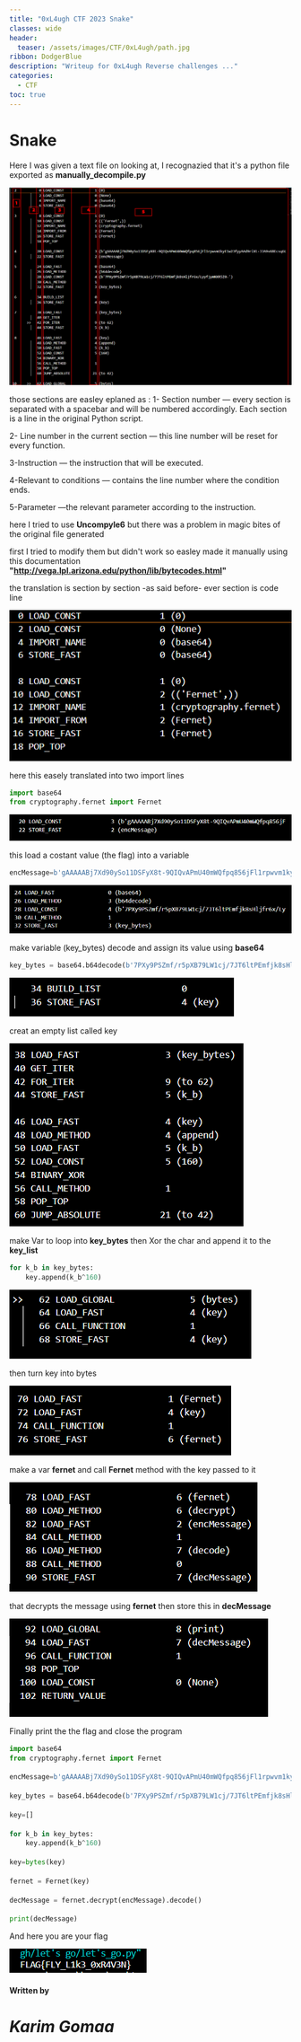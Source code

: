 ```yaml
---
title: "0xL4ugh CTF 2023 Snake"
classes: wide
header:
  teaser: /assets/images/CTF/0xL4ugh/path.jpg
ribbon: DodgerBlue
description: "Writeup for 0xL4ugh Reverse challenges ..."
categories:
  - CTF
toc: true
---
```


# Snake

Here I was given a text file on looking at, I recognazied that it's a python file exported as **manually_decompile.py**

![txt](/assets/images/CTF/0xl4ugh/Snake/pics/pyc.png)

those sections are easley eplaned as :
1- Section number — every section is separated with a spacebar and will be numbered accordingly.
Each section is a line in the original Python script.

2- Line number in the current section — this line number will be reset for every function.

3-Instruction — the instruction that will be executed.

4-Relevant to conditions — contains the line number where the condition ends.

5-Parameter —the relevant parameter according to the instruction.

here I tried to use **Uncompyle6** but there was a problem in magic bites of the original file generated 

first I tried to modify them but didn't work so easley made it manually using this documentation
 **"http://vega.lpl.arizona.edu/python/lib/bytecodes.html"** 

the translation is section by section -as said before- ever section is code line

![import](/assets/images/CTF/0xl4ugh/Snake/pics/import.png)

here this easely translated into two import lines
```python
import base64
from cryptography.fernet import Fernet
```

![message](/assets/images/CTF/0xl4ugh/Snake/pics/mess.png)

this load a costant value (the flag) into a variable

```python
encMessage=b'gAAAAABj7Xd90ySo11DSFyX8t-9QIQvAPmU40mWQfpq856jFl1rpwvm1kyE1w23fyyAAd9riXt-JJA9v6BEcsq6LNroZTnjExjFur_tEp0OLJv0c_8BD3bg='
```

![key](/assets/images/CTF/0xl4ugh/Snake/pics/key.png)

make variable (key_bytes) decode and assign its value using **base64**

```python
key_bytes = base64.b64decode(b'7PXy9PSZmf/r5pXB79LW1cj/7JT6ltPEmfjk8sHljfr6x/LyyfjymNXR5Z0=')
```
![list](/assets/images/CTF/0xl4ugh/Snake/pics/keylist.png)

creat an empty list called key

![loop](/assets/images/CTF/0xl4ugh/Snake/pics/for%20loop.png)

make Var to loop into **key_bytes** then Xor the char and append it to the **key_list**

```python
for k_b in key_bytes:
    key.append(k_b^160)
```
![byte](/assets/images/CTF/0xl4ugh/Snake/pics/key%20to%20bytes.png)

then turn key into bytes

![fernet](/assets/images/CTF/0xl4ugh/Snake/pics/fernet%20key.png)

make a var **fernet** and call **Fernet** method with the key passed to it

![decrypt](/assets/images/CTF/0xl4ugh/Snake/pics/fernet%20dec.png)

that decrypts the message using **fernet** then store this in **decMessage**

![out](/assets/images/CTF/0xl4ugh/Snake/pics/print%20output.png)

Finally print the the flag and close the program 

```python
import base64
from cryptography.fernet import Fernet

encMessage=b'gAAAAABj7Xd90ySo11DSFyX8t-9QIQvAPmU40mWQfpq856jFl1rpwvm1kyE1w23fyyAAd9riXt-JJA9v6BEcsq6LNroZTnjExjFur_tEp0OLJv0c_8BD3bg='

key_bytes = base64.b64decode(b'7PXy9PSZmf/r5pXB79LW1cj/7JT6ltPEmfjk8sHljfr6x/LyyfjymNXR5Z0=')

key=[]

for k_b in key_bytes:
    key.append(k_b^160)

key=bytes(key)

fernet = Fernet(key)

decMessage = fernet.decrypt(encMessage).decode()

print(decMessage)
```
And here you are your flag

![flag](/assets/images/CTF/0xl4ugh/Snake/pics/falg.png)

#### Written by

# *Karim Gomaa*

